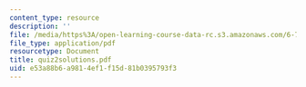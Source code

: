 ```yaml
---
content_type: resource
description: ''
file: /media/https%3A/open-learning-course-data-rc.s3.amazonaws.com/6-780-semiconductor-manufacturing-spring-2003/e53a88b6a9814ef1f15d81b0395793f3_quiz2solutions.pdf
file_type: application/pdf
resourcetype: Document
title: quiz2solutions.pdf
uid: e53a88b6-a981-4ef1-f15d-81b0395793f3
---
```

